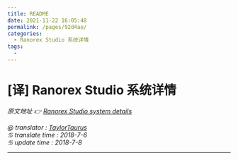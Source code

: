 ```yaml
---
title: README
date: 2021-11-22 16:05:48
permalink: /pages/92d4ae/
categories:
  - Ranorex Studio 系统详情
tags:
  - 
---
```

# [译] Ranorex Studio 系统详情

*原文地址 👉 [Ranorex Studio system details][0]*

*@ translator : [TaylorTaurus](https://github.com/taylortaurus)*      
*♋ translate time : 2018-7-6*  
*♋ update time : 2018-7-8*  

---

[0]: https://www.ranorex.com/help/latest/ranorex-studio-system-details/

